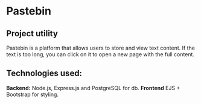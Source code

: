 # Pastebin

## Project utility 
Pastebin is a platform that allows users to store and view text content. If the text is too long, you can click on it to open a new page with the full content.

## Technologies used:

  **Backend:** Node.js, Express.js and PostgreSQL for db.
  **Frontend** EJS + Bootstrap for styling.
